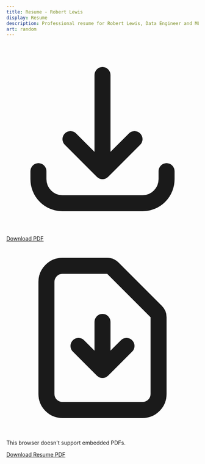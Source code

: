 ```yaml
---
title: Resume - Robert Lewis
display: Resume
description: Professional resume for Robert Lewis, Data Engineer and ML Engineer.
art: random
---
```


<!-- @layout-full-width -->
<div class="flex flex-col items-center w-full mx-auto mt-4 md:mt-8">

  <div class="w-full max-w-3xl bg-white dark:bg-gray-800 rounded-lg shadow-md p-3 md:p-4">
    <!-- Mobile-friendly download option that's always visible -->
    <div class="flex justify-end mb-2">
      <a href="/Robert_Lewis_Resume.pdf" download class="text-sm md:text-base text-primary hover:underline flex items-center">
        <svg xmlns="http://www.w3.org/2000/svg" class="h-4 w-4 mr-1" fill="none" viewBox="0 0 24 24" stroke="currentColor">
          <path stroke-linecap="round" stroke-linejoin="round" stroke-width="2" d="M4 16v1a3 3 0 003 3h10a3 3 0 003-3v-1m-4-4l-4 4m0 0l-4-4m4 4V4" />
        </svg>
        Download PDF
      </a>
    </div>
    <object
      data="/Robert_Lewis_Resume.pdf"
      type="application/pdf"
      class="w-full h-[500px] md:h-[650px] lg:h-[800px]">
      <div class="flex flex-col items-center justify-center p-4 border-2 border-dashed border-gray-300 dark:border-gray-600 rounded-lg h-[500px] md:h-[650px] lg:h-[800px]">
        <svg xmlns="http://www.w3.org/2000/svg" class="h-12 w-12 text-gray-400 mb-4" fill="none" viewBox="0 0 24 24" stroke="currentColor">
          <path stroke-linecap="round" stroke-linejoin="round" stroke-width="2" d="M12 10v6m0 0l-3-3m3 3l3-3m2 8H7a2 2 0 01-2-2V5a2 2 0 012-2h5.586a1 1 0 01.707.293l5.414 5.414a1 1 0 01.293.707V19a2 2 0 01-2 2z" />
        </svg>
        <p class="text-center mb-4">This browser doesn't support embedded PDFs.</p>
        <a href="/Robert_Lewis_Resume.pdf" download class="px-4 py-2 bg-primary text-white rounded hover:bg-opacity-90 transition-colors">
          Download Resume PDF
        </a>
      </div>
    </object>
  </div>
  
</div>
